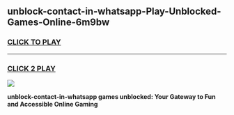 
## unblock-contact-in-whatsapp-Play-Unblocked-Games-Online-6m9bw
<h3>
<a href="https://premium76.site?title=unblock-contact-in-whatsapp&ref=25A">CLICK TO PLAY</a></h3>
<hr>

<h3>
<a href="https://premium76.site?title=unblock-contact-in-whatsapp&ref=25A">CLICK 2 PLAY</a>
  
</h3>

<a href="https://premium76.site?title=unblock-contact-in-whatsapp&ref=25A"><img src="https://clearcache.store/games.png"></a>


**unblock-contact-in-whatsapp games unblocked: Your Gateway to Fun and Accessible Online Gaming**

